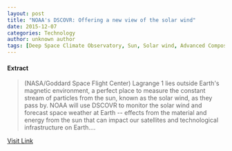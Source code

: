```yaml
---
layout: post
title: "NOAA's DSCOVR: Offering a new view of the solar wind"
date: 2015-12-07
categories: Technology
author: unknown author
tags: [Deep Space Climate Observatory, Sun, Solar wind, Advanced Composition Explorer, Space weather, Goddard Space Flight Center, Plasma (physics), NASA, Earth, National Oceanic and Atmospheric Administration, Wind, Space probe, Physical sciences, Outer space, Applied and interdisciplinary physics, Astronomy, Physics, Nature, Space science, Featured]
---
```





#### Extract
>(NASA/Goddard Space Flight Center) Lagrange 1 lies outside Earth's magnetic environment, a perfect place to measure the constant stream of particles from the sun, known as the solar wind, as they pass by. NOAA will use DSCOVR to monitor the solar wind and forecast space weather at Earth -- effects from the material and energy from the sun that can impact our satellites and technological infrastructure on Earth....



[Visit Link](http://www.eurekalert.org/pub_releases/2015-02/nsfc-ndo020615.php)


